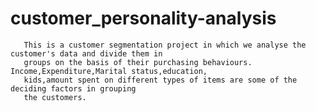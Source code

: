 # customer_personality-analysis

       This is a customer segmentation project in which we analyse the customer's data and divide them in 
       groups on the basis of their purchasing behaviours. Income,Expenditure,Marital status,education,
       kids,amount spent on different types of items are some of the deciding factors in grouping 
       the customers.
    
